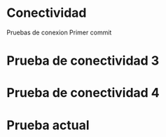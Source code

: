 # Conectividad
Pruebas de conexion
Primer commit
# Prueba de conectividad 3
# Prueba de conectividad 4
# Prueba actual